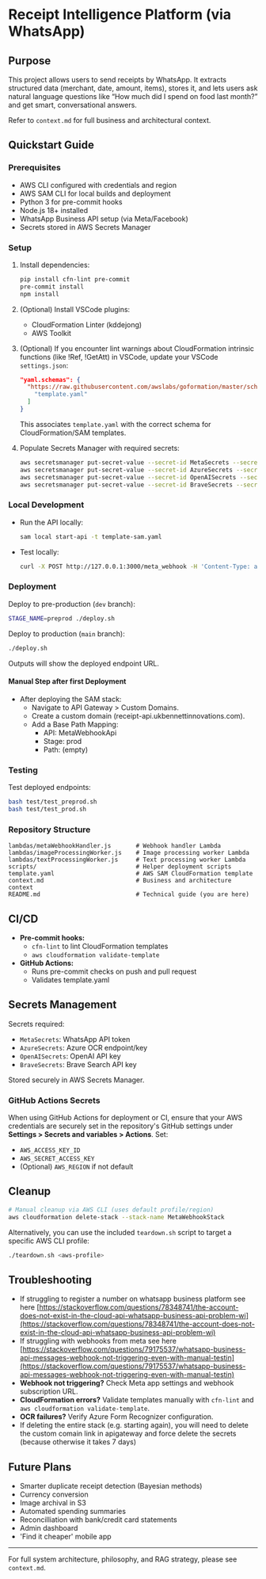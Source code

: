 # Receipt Intelligence Platform (via WhatsApp)

## Purpose

This project allows users to send receipts by WhatsApp. It extracts structured data (merchant, date, amount, items), stores it, and lets users ask natural language questions like “How much did I spend on food last month?” and get smart, conversational answers.

Refer to `context.md` for full business and architectural context.

## Quickstart Guide

### Prerequisites

- AWS CLI configured with credentials and region
- AWS SAM CLI for local builds and deployment
- Python 3 for pre-commit hooks
- Node.js 18+ installed
- WhatsApp Business API setup (via Meta/Facebook)
- Secrets stored in AWS Secrets Manager

### Setup

1. Install dependencies:
    ```bash
    pip install cfn-lint pre-commit
    pre-commit install
    npm install
    ```

2. (Optional) Install VSCode plugins:
   - CloudFormation Linter (kddejong)
   - AWS Toolkit

4. (Optional) If you encounter lint warnings about CloudFormation intrinsic functions (like !Ref, !GetAtt) in VSCode, update your VSCode `settings.json`:

   ```json
   "yaml.schemas": {
     "https://raw.githubusercontent.com/awslabs/goformation/master/schema/cloudformation.schema.json": [
       "template.yaml"
     ]
   }
   ```
   This associates `template.yaml` with the correct schema for CloudFormation/SAM templates.

3. Populate Secrets Manager with required secrets:
   ```bash
   aws secretsmanager put-secret-value --secret-id MetaSecrets --secret-string '{"access_token":"YOUR_TOKEN"}'
   aws secretsmanager put-secret-value --secret-id AzureSecrets --secret-string '{"ocr_endpoint":"https://your-endpoint", "ocr_key":"your-key"}'
   aws secretsmanager put-secret-value --secret-id OpenAISecrets --secret-string '{"openai_api_key":"your-openai-key"}'
   aws secretsmanager put-secret-value --secret-id BraveSecrets --secret-string '{"brave_api_key":"your-brave-api-key"}'
   ```

### Local Development

- Run the API locally:
  ```bash
  sam local start-api -t template-sam.yaml
  ```
- Test locally:
  ```bash
  curl -X POST http://127.0.0.1:3000/meta_webhook -H 'Content-Type: application/json' -d '{"hello":"world"}'
  ```

### Deployment

Deploy to pre-production (`dev` branch):
```bash
STAGE_NAME=preprod ./deploy.sh
```

Deploy to production (`main` branch):
```bash
./deploy.sh
```

Outputs will show the deployed endpoint URL.

#### Manual Step after first Deployment
- After deploying the SAM stack:
  - Navigate to API Gateway > Custom Domains.
  - Create a custom domain (receipt-api.ukbennettinnovations.com).
  - Add a Base Path Mapping:
    - API: MetaWebhookApi
    - Stage: prod
    - Path: (empty)

### Testing

Test deployed endpoints:
```bash
bash test/test_preprod.sh
bash test/test_prod.sh
```

### Repository Structure

```
lambdas/metaWebhookHandler.js       # Webhook handler Lambda
lambdas/imageProcessingWorker.js    # Image processing worker Lambda
lambdas/textProcessingWorker.js     # Text processing worker Lambda
scripts/                            # Helper deployment scripts
template.yaml                       # AWS SAM CloudFormation template
context.md                          # Business and architecture context
README.md                           # Technical guide (you are here)
```

## CI/CD

- **Pre-commit hooks:**
  - `cfn-lint` to lint CloudFormation templates
  - `aws cloudformation validate-template`
- **GitHub Actions:**
  - Runs pre-commit checks on push and pull request
  - Validates template.yaml

## Secrets Management

Secrets required:

- `MetaSecrets`: WhatsApp API token
- `AzureSecrets`: Azure OCR endpoint/key
- `OpenAISecrets`: OpenAI API key
- `BraveSecrets`: Brave Search API key

Stored securely in AWS Secrets Manager.

### GitHub Actions Secrets

When using GitHub Actions for deployment or CI, ensure that your AWS credentials are securely set in the repository's GitHub settings under **Settings > Secrets and variables > Actions**. Set:

- `AWS_ACCESS_KEY_ID`
- `AWS_SECRET_ACCESS_KEY`
- (Optional) `AWS_REGION` if not default

## Cleanup

```bash
# Manual cleanup via AWS CLI (uses default profile/region)
aws cloudformation delete-stack --stack-name MetaWebhookStack
```

Alternatively, you can use the included `teardown.sh` script to target a specific AWS CLI profile:

```bash
./teardown.sh <aws-profile>
```

## Troubleshooting

- If struggling to register a number on whatsapp business platform see here
[https://stackoverflow.com/questions/78348741/the-account-does-not-exist-in-the-cloud-api-whatsapp-business-api-problem-wi](https://stackoverflow.com/questions/78348741/the-account-does-not-exist-in-the-cloud-api-whatsapp-business-api-problem-wi)
- If struggling with webhooks from meta see here
[https://stackoverflow.com/questions/79175537/whatsapp-business-api-messages-webhook-not-triggering-even-with-manual-testin](https://stackoverflow.com/questions/79175537/whatsapp-business-api-messages-webhook-not-triggering-even-with-manual-testin)
- **Webhook not triggering?** Check Meta app settings and webhook subscription URL.
- **CloudFormation errors?** Validate templates manually with `cfn-lint` and `aws cloudformation validate-template`.
- **OCR failures?** Verify Azure Form Recognizer configuration.
- If deleting the entire stack (e.g. starting again), you will need to delete the custom comain link in apigateway and force delete the secrets (because otherwise it takes 7 days)

## Future Plans

- Smarter duplicate receipt detection (Bayesian methods)
- Currency conversion
- Image archival in S3
- Automated spending summaries
- Reconcilliation with bank/credit card statements
- Admin dashboard
- 'Find it cheaper' mobile app

---

For full system architecture, philosophy, and RAG strategy, please see `context.md`.